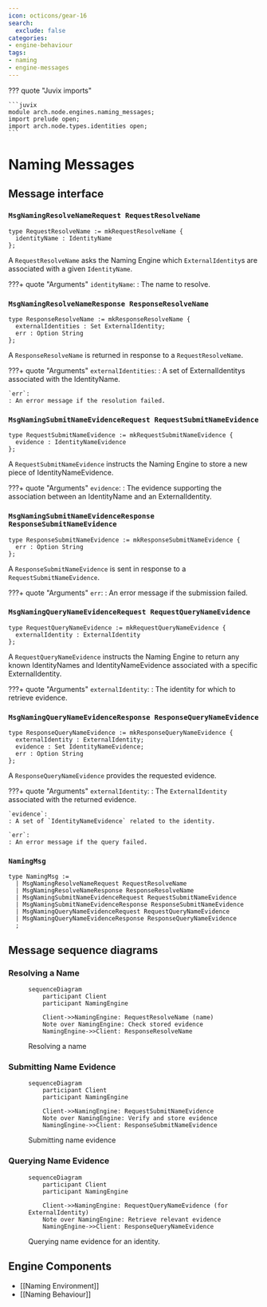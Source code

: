 ```yaml
---
icon: octicons/gear-16
search:
  exclude: false
categories:
- engine-behaviour
tags:
- naming
- engine-messages
---
```


??? quote "Juvix imports"

    ```juvix
    module arch.node.engines.naming_messages;
    import prelude open;
    import arch.node.types.identities open;
    ```

# Naming Messages

## Message interface

### `MsgNamingResolveNameRequest RequestResolveName`

```juvix
type RequestResolveName := mkRequestResolveName {
  identityName : IdentityName
};
```

A `RequestResolveName` asks the Naming Engine which `ExternalIdentity`s are associated with a given `IdentityName`.

???+ quote "Arguments"
    `identityName`:
    : The name to resolve.

### `MsgNamingResolveNameResponse ResponseResolveName`

```juvix
type ResponseResolveName := mkResponseResolveName {
  externalIdentities : Set ExternalIdentity;
  err : Option String
};
```

A `ResponseResolveName` is returned in response to a `RequestResolveName`.

???+ quote "Arguments"
    `externalIdentities`:
    : A set of ExternalIdentitys associated with the IdentityName.

    `err`:
    : An error message if the resolution failed.

### `MsgNamingSubmitNameEvidenceRequest RequestSubmitNameEvidence`

```juvix
type RequestSubmitNameEvidence := mkRequestSubmitNameEvidence {
  evidence : IdentityNameEvidence
};
```

A `RequestSubmitNameEvidence` instructs the Naming Engine to store a new piece of IdentityNameEvidence.

???+ quote "Arguments"
    `evidence`:
    : The evidence supporting the association between an IdentityName and an ExternalIdentity.

### `MsgNamingSubmitNameEvidenceResponse ResponseSubmitNameEvidence`

```juvix
type ResponseSubmitNameEvidence := mkResponseSubmitNameEvidence {
  err : Option String
};
```

A `ResponseSubmitNameEvidence` is sent in response to a `RequestSubmitNameEvidence`.

???+ quote "Arguments"
    `err`:
    : An error message if the submission failed.

### `MsgNamingQueryNameEvidenceRequest RequestQueryNameEvidence`

```juvix
type RequestQueryNameEvidence := mkRequestQueryNameEvidence {
  externalIdentity : ExternalIdentity
};
```

A `RequestQueryNameEvidence` instructs the Naming Engine to return any known IdentityNames
and IdentityNameEvidence associated with a specific ExternalIdentity.

???+ quote "Arguments"
    `externalIdentity`:
    : The identity for which to retrieve evidence.

### `MsgNamingQueryNameEvidenceResponse ResponseQueryNameEvidence`

```juvix
type ResponseQueryNameEvidence := mkResponseQueryNameEvidence {
  externalIdentity : ExternalIdentity;
  evidence : Set IdentityNameEvidence;
  err : Option String
};
```

A `ResponseQueryNameEvidence` provides the requested evidence.

???+ quote "Arguments"
    `externalIdentity`:
    : The `ExternalIdentity` associated with the returned evidence.

    `evidence`:
    : A set of `IdentityNameEvidence` related to the identity.

    `err`:
    : An error message if the query failed.

### `NamingMsg`

<!-- --8<-- [start:NamingMsg] -->
```juvix
type NamingMsg :=
  | MsgNamingResolveNameRequest RequestResolveName
  | MsgNamingResolveNameResponse ResponseResolveName
  | MsgNamingSubmitNameEvidenceRequest RequestSubmitNameEvidence
  | MsgNamingSubmitNameEvidenceResponse ResponseSubmitNameEvidence
  | MsgNamingQueryNameEvidenceRequest RequestQueryNameEvidence
  | MsgNamingQueryNameEvidenceResponse ResponseQueryNameEvidence
  ;
```
<!-- --8<-- [end:NamingMsg] -->

## Message sequence diagrams

### Resolving a Name

<!-- --8<-- [start:message-sequence-diagram-name-resolution] -->
<figure markdown="span">

```mermaid
sequenceDiagram
    participant Client
    participant NamingEngine

    Client->>NamingEngine: RequestResolveName (name)
    Note over NamingEngine: Check stored evidence
    NamingEngine->>Client: ResponseResolveName
```

<figcaption markdown="span">
Resolving a name
</figcaption>
</figure>
<!-- --8<-- [end:message-sequence-diagram-name-resolution] -->

### Submitting Name Evidence

<!-- --8<-- [start:message-sequence-diagram-submit] -->
<figure markdown="span">

```mermaid
sequenceDiagram
    participant Client
    participant NamingEngine

    Client->>NamingEngine: RequestSubmitNameEvidence
    Note over NamingEngine: Verify and store evidence
    NamingEngine->>Client: ResponseSubmitNameEvidence
```

<figcaption markdown="span">
Submitting name evidence
</figcaption>
</figure>
<!-- --8<-- [end:message-sequence-diagram-submit] -->

### Querying Name Evidence

<!-- --8<-- [start:message-sequence-diagram-query] -->
<figure markdown="span">

```mermaid
sequenceDiagram
    participant Client
    participant NamingEngine

    Client->>NamingEngine: RequestQueryNameEvidence (for ExternalIdentity)
    Note over NamingEngine: Retrieve relevant evidence
    NamingEngine->>Client: ResponseQueryNameEvidence
```

<figcaption markdown="span">
Querying name evidence for an identity.
</figcaption>
</figure>
<!-- --8<-- [end:message-sequence-diagram-query] -->

## Engine Components

- [[Naming Environment]]
- [[Naming Behaviour]]